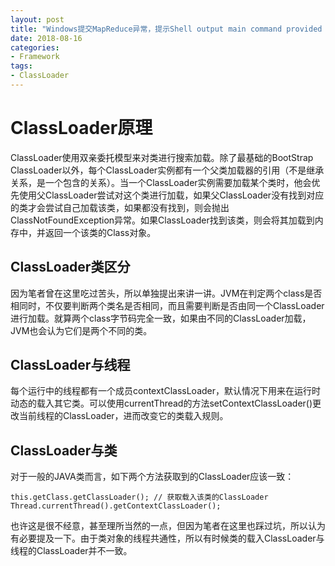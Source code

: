 ```yaml
---
layout: post
title: "Windows提交MapReduce异常，提示Shell output main command provided 1"
date: 2018-08-16
categories: 
- Framework
tags: 
- ClassLoader
---
```


# ClassLoader原理

ClassLoader使用双亲委托模型来对类进行搜索加载。除了最基础的BootStrap ClassLoader以外，每个ClassLoader实例都有一个父类加载器的引用（不是继承关系，是一个包含的关系）。当一个ClassLoader实例需要加载某个类时，他会优先使用父ClassLoader尝试对这个类进行加载，如果父ClassLoader没有找到对应的类才会尝试自己加载该类，如果都没有找到，则会抛出ClassNotFoundException异常。如果ClassLoader找到该类，则会将其加载到内存中，并返回一个该类的Class对象。

## ClassLoader类区分

因为笔者曾在这里吃过苦头，所以单独提出来讲一讲。JVM在判定两个class是否相同时，不仅要判断两个类名是否相同，而且需要判断是否由同一个ClassLoader进行加载。就算两个class字节码完全一致，如果由不同的ClassLoader加载，JVM也会认为它们是两个不同的类。

## ClassLoader与线程

每个运行中的线程都有一个成员contextClassLoader，默认情况下用来在运行时动态的载入其它类。可以使用currentThread的方法setContextClassLoader()更改当前线程的ClassLoader，进而改变它的类载入规则。

## ClassLoader与类

对于一般的JAVA类而言，如下两个方法获取到的ClassLoader应该一致：

	this.getClass.getClassLoader(); // 获取载入该类的ClassLoader
	Thread.currentThread().getContextClassLoader();

也许这是很不经意，甚至理所当然的一点，但因为笔者在这里也踩过坑，所以认为有必要提及一下。由于类对象的线程共通性，所以有时候类的载入ClassLoader与线程的ClassLoader并不一致。

